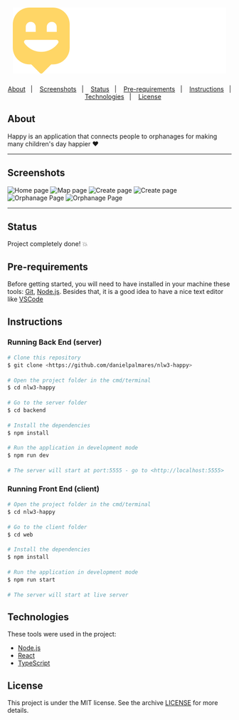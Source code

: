 <h1 align="center">
    <img alt="Happy" title="Happy" src=".github/logo.svg" />
</h1>

<p align="center">
  <a href="#about">About</a>&nbsp;&nbsp;&nbsp;|&nbsp;&nbsp;&nbsp;
  <a href="#screenshots">Screenshots</a>&nbsp;&nbsp;&nbsp;|&nbsp;&nbsp;&nbsp;
  <a href="#status">Status</a>&nbsp;&nbsp;&nbsp;|&nbsp;&nbsp;&nbsp;
  <a href="#pre-requirements">Pre-requirements</a>&nbsp;&nbsp;&nbsp;|&nbsp;&nbsp;&nbsp;
  <a href="#instructions">Instructions</a>&nbsp;&nbsp;&nbsp;|&nbsp;&nbsp;&nbsp;
  <a href="#technologies">Technologies</a>&nbsp;&nbsp;&nbsp;|&nbsp;&nbsp;&nbsp;
  <a href="#license">License</a>
</p>

## About

Happy is an application that connects people to orphanages for making many children's day happier :heart:

---

## Screenshots

![Home page](https://github.com/danielpalmares/nlw3-happy/blob/main/.github/pagina-inicio.PNG)
![Map page](https://github.com/danielpalmares/nlw3-happy/blob/main/.github/pagina-escolha.PNG)
![Create page](https://github.com/danielpalmares/nlw3-happy/blob/main/.github/pagina-criacao.PNG)
![Create page](https://github.com/danielpalmares/nlw3-happy/blob/main/.github/pagina-criacao-2.PNG)
![Orphanage Page](https://github.com/danielpalmares/nlw3-happy/blob/main/.github/pagina-orfanato.PNG)
![Orphanage Page](https://github.com/danielpalmares/nlw3-happy/blob/main/.github/pagina-orfanato-2.PNG)

---

## Status

Project completely done! :boom:

## Pre-requirements

Before getting started, you will need to have installed in your machine these tools: 
[Git](https://git-scm.com), [Node.js](https://nodejs.org/en/). 
Besides that, it is a good idea to have a nice text editor like [VSCode](https://code.visualstudio.com/)

## Instructions

### Running Back End (server)

```bash
# Clone this repository
$ git clone <https://github.com/danielpalmares/nlw3-happy>

# Open the project folder in the cmd/terminal
$ cd nlw3-happy

# Go to the server folder
$ cd backend

# Install the dependencies
$ npm install

# Run the application in development mode
$ npm run dev

# The server will start at port:5555 - go to <http://localhost:5555>

```

### Running Front End (client)

```bash
# Open the project folder in the cmd/terminal
$ cd nlw3-happy

# Go to the client folder
$ cd web

# Install the dependencies
$ npm install

# Run the application in development mode
$ npm run start

# The server will start at live server

```

## Technologies

These tools were used in the project:

- [Node.js](https://nodejs.org/en/)
- [React](https://pt-br.reactjs.org/)
- [TypeScript](https://www.typescriptlang.org/)

## License

This project is under the MIT license. See the archive [LICENSE](https://github.com/danielpalmares/nlw3-happy/blob/main/LICENSE) for more details.

